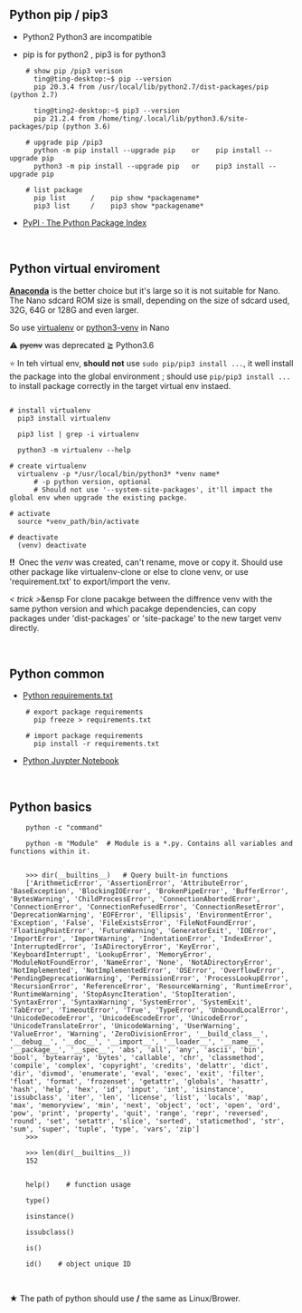 ## Python pip / pip3

- Python2 Python3 are incompatible

- pip is for python2 , pip3 is for python3

```shell
    # show pip /pip3 verison
      ting@ting-desktop:~$ pip --version
      pip 20.3.4 from /usr/local/lib/python2.7/dist-packages/pip (python 2.7)

      ting@ting2-desktop:~$ pip3 --version
      pip 21.2.4 from /home/ting/.local/lib/python3.6/site-packages/pip (python 3.6)

    # upgrade pip /pip3
      python -m pip install --upgrade pip    or    pip install --upgrade pip
      python3 -m pip install --upgrade pip   or    pip3 install --upgrade pip

    # list package
      pip list      /    pip show *packagename*
      pip3 list     /    pip3 show *packagename*
```

- [PyPI · The Python Package Index](https://pypi.org/)



</br>

## Python virtual enviroment

[**Anaconda**](https://www.anaconda.com/) is the better choice but it's large so it is not suitable for Nano. The Nano sdcard ROM size is small, depending on the size of sdcard used, 32G, 64G or 128G and even larger.

So use [virtualenv](https://pypi.org/project/virtualenv/) or [python3-venv](https://docs.python.org/3/tutorial/venv.html) in Nano


⚠️ ~~pyenv~~ was deprecated ≧ Python3.6

⭐ In teh virtual env, **should not** use `sudo pip/pip3 install ...`, it well install the package into the global environment ; should use `pip/pip3 install ...` to install package correctly in the target virtual env instaed.

```shell

# install virtualenv
  pip3 install virtualenv

  pip3 list | grep -i virtualenv

  python3 -m virtualenv --help

# create virtualenv
  virtualenv -p */usr/local/bin/python3* *venv name*
      # -p python version, optional
      # Should not use '--system-site-packages', it'll impact the global env when upgrade the existing packge.

# activate
  source *venv_path/bin/activate

# deactivate
  (venv) deactivate
```

**!!**&ensp;Onec the *venv* was created, can't rename, move or copy it. Should use other package like virtualenv-clone or else to clone venv, or use 'requirement.txt' to export/import the venv.

_< trick >_&ensp For clone pacakge between the diffrence venv with the same python version and which pacakge dependencies, can copy packages under 'dist-packages' or 'site-package' to the new target venv directly.

</br>

## Python common

- [Python requirements.txt](https://www.google.com/search?q=python+requirements.txt&rlz=1C1GCEU_zh-TWTW892TW892&oq=python+requirement&aqs=chrome.0.0i512j69i57j0i512l8.7609j0j15&sourceid=chrome&ie=UTF-8)

```shell
    # export package requirements
      pip freeze > requirements.txt

    # import package requirements
      pip install -r requirements.txt
```

- [Python Juypter Notebook](https://jupyter.org/)


</br>

## Python basics

```shell
    python -c "command"

    python -m "Module"  # Module is a *.py. Contains all variables and functions within it.


    >>> dir(__builtins__)   # Query built-in functions
    ['ArithmeticError', 'AssertionError', 'AttributeError', 'BaseException', 'BlockingIOError', 'BrokenPipeError', 'BufferError', 'BytesWarning', 'ChildProcessError', 'ConnectionAbortedError', 'ConnectionError', 'ConnectionRefusedError', 'ConnectionResetError', 'DeprecationWarning', 'EOFError', 'Ellipsis', 'EnvironmentError', 'Exception', 'False', 'FileExistsError', 'FileNotFoundError', 'FloatingPointError', 'FutureWarning', 'GeneratorExit', 'IOError', 'ImportError', 'ImportWarning', 'IndentationError', 'IndexError', 'InterruptedError', 'IsADirectoryError', 'KeyError', 'KeyboardInterrupt', 'LookupError', 'MemoryError', 'ModuleNotFoundError', 'NameError', 'None', 'NotADirectoryError', 'NotImplemented', 'NotImplementedError', 'OSError', 'OverflowError', 'PendingDeprecationWarning', 'PermissionError', 'ProcessLookupError', 'RecursionError', 'ReferenceError', 'ResourceWarning', 'RuntimeError', 'RuntimeWarning', 'StopAsyncIteration', 'StopIteration', 'SyntaxError', 'SyntaxWarning', 'SystemError', 'SystemExit', 'TabError', 'TimeoutError', 'True', 'TypeError', 'UnboundLocalError', 'UnicodeDecodeError', 'UnicodeEncodeError', 'UnicodeError', 'UnicodeTranslateError', 'UnicodeWarning', 'UserWarning', 'ValueError', 'Warning', 'ZeroDivisionError', '__build_class__', '__debug__', '__doc__', '__import__', '__loader__', '__name__', '__package__', '__spec__', 'abs', 'all', 'any', 'ascii', 'bin', 'bool', 'bytearray', 'bytes', 'callable', 'chr', 'classmethod', 'compile', 'complex', 'copyright', 'credits', 'delattr', 'dict', 'dir', 'divmod', 'enumerate', 'eval', 'exec', 'exit', 'filter', 'float', 'format', 'frozenset', 'getattr', 'globals', 'hasattr', 'hash', 'help', 'hex', 'id', 'input', 'int', 'isinstance', 'issubclass', 'iter', 'len', 'license', 'list', 'locals', 'map', 'max', 'memoryview', 'min', 'next', 'object', 'oct', 'open', 'ord', 'pow', 'print', 'property', 'quit', 'range', 'repr', 'reversed', 'round', 'set', 'setattr', 'slice', 'sorted', 'staticmethod', 'str', 'sum', 'super', 'tuple', 'type', 'vars', 'zip']
    >>>

    >>> len(dir(__builtins__))
    152


    help()    # function usage

    type()

    isinstance()

    issubclass()

    is()

    id()    # object unique ID
```

</br>

★ The path of python should use **/** the same as Linux/Brower.


